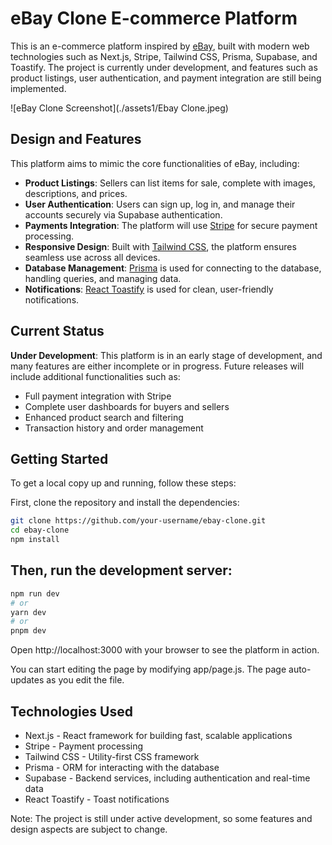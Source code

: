 # eBay Clone E-commerce Platform

This is an e-commerce platform inspired by [eBay](https://www.ebay.com/), built with modern web technologies such as Next.js, Stripe, Tailwind CSS, Prisma, Supabase, and Toastify. The project is currently under development, and features such as product listings, user authentication, and payment integration are still being implemented.

![eBay Clone Screenshot](./assets1/Ebay Clone.jpeg)
 

## Design and Features

This platform aims to mimic the core functionalities of eBay, including:

- **Product Listings**: Sellers can list items for sale, complete with images, descriptions, and prices.
- **User Authentication**: Users can sign up, log in, and manage their accounts securely via Supabase authentication.
- **Payments Integration**: The platform will use [Stripe](https://stripe.com/) for secure payment processing.
- **Responsive Design**: Built with [Tailwind CSS](https://tailwindcss.com/), the platform ensures seamless use across all devices.
- **Database Management**: [Prisma](https://www.prisma.io/) is used for connecting to the database, handling queries, and managing data.
- **Notifications**: [React Toastify](https://github.com/fkhadra/react-toastify) is used for clean, user-friendly notifications.

## Current Status

**Under Development**: This platform is in an early stage of development, and many features are either incomplete or in progress. Future releases will include additional functionalities such as:

- Full payment integration with Stripe
- Complete user dashboards for buyers and sellers
- Enhanced product search and filtering
- Transaction history and order management

## Getting Started

To get a local copy up and running, follow these steps:

First, clone the repository and install the dependencies:

```bash
git clone https://github.com/your-username/ebay-clone.git
cd ebay-clone
npm install
```

## Then, run the development server:

```bash
npm run dev
# or
yarn dev
# or
pnpm dev
```

Open http://localhost:3000 with your browser to see the platform in action.

You can start editing the page by modifying app/page.js. The page auto-updates as you edit the file.

## Technologies Used

- Next.js - React framework for building fast, scalable applications
- Stripe - Payment processing
- Tailwind CSS - Utility-first CSS framework
- Prisma - ORM for interacting with the database
- Supabase - Backend services, including authentication and real-time data
- React Toastify - Toast notifications

Note: The project is still under active development, so some features and design aspects are subject to change.

